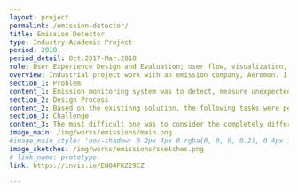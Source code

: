 ```yaml
---
layout: project
permalink: /emission-detector/
title: Emission Detector
type: Industry-Academic Project
period: 2018
period_detail: Oct.2017-Mar.2018
role: User Experience Design and Evaluation; user flow, visualization, prototyping(Sketch+Invision)
overview: Industrial project work with an emission company, Aeromon. I was involved in a user experience design and evaluation.
section_1: Problem
content_1: Emission monitoring system was to detect, measure unexpected emissions and report the summary to decision-makers. The problem was that novice users (decision making persons) have difficulties to notice/analyze critical information in their current system. After the meeting with stakeholders, our team defined  four UX goals; ease of use, clarity, naturalness, and functionality against the problem.
section_2: Design Process
content_2: Based on the existinng solution, the following tasks were performed in order as below.<br/><br/> - Analyzed the current system in detail in both pragmatic and hedonic ways; functionality, UI, User Flows. <br/> - Designed new concept with changed user flow, consistent UI elements.<br/> - Visualized screens in accordance with the new concept.<br/> - Created interactive prototype to see how it works by actions.<br/> - Evaluated the prototype with two evaluation methods; AttrakDiff and ASQ( After-Scenario-Questionnaire) <br/><br/>
section_3: Challenge
content_3: The most difficult one was to consider the completely different two groups of users. Since the users include both technical engineers and the decision-makers like the administrative head of officer, there were huge gaps between them for the familiarity and proficiency with the system. However, the most significant data was the same, which allowed us to focus on that view.
image_main: /img/works/emissions/main.png
#image_main_style: 'box-shadow: 0 2px 4px 0 rgba(0, 0, 0, 0.2), 0 4px 10px 0 rgba(0, 0, 0, 0.1);'
image_sketches: /img/works/emissions/sketches.png
# link_name: prototype.
link: https://invis.io/ENO4FKZ29CZ

---
```

